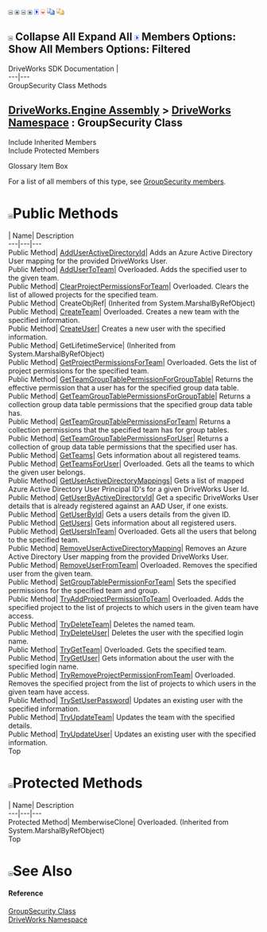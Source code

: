 ![](dotnetimages/collapse.gif) ![](dotnetimages/expand.gif) ![](dotnetimages/collapse.gif) ![](dotnetimages/expand.gif) ![](dotnetimages/drpdown.gif) ![](dotnetimages/drpdown_orange.gif) ![](dotnetimages/copycode.gif) ![](dotnetimages/copycodeHighlight.gif)

![](dotnetimages/collapse.gif) Collapse All Expand All ![](dotnetimages/drpdown.gif) Members Options: Show All  Members Options: Filtered   
---  
DriveWorks SDK Documentation  |   
---|---  
GroupSecurity Class Methods   
  
[DriveWorks.Engine Assembly](topic2156.md) > [DriveWorks Namespace](topic2159.md) : GroupSecurity Class  
---  
  
Include Inherited Members    
Include Protected Members    


Glossary Item Box

For a list of all members of this type, see [GroupSecurity members](topic3283.md).

# ![](dotnetimages/collapse.gif)Public Methods

| Name| Description  
---|---|---  
Public Method| [AddUserActiveDirectoryId](topic3288.md)| Adds an Azure Active Directory User mapping for the provided DriveWorks User.   
Public Method| [AddUserToTeam](topic3289.md)| Overloaded. Adds the specified user to the given team.   
Public Method| [ClearProjectPermissionsForTeam](topic3292.md)| Overloaded. Clears the list of allowed projects for the specified team.   
Public Method| CreateObjRef|  (Inherited from System.MarshalByRefObject)  
Public Method| [CreateTeam](topic3295.md)| Overloaded. Creates a new team with the specified information.   
Public Method| [CreateUser](topic3300.md)| Creates a new user with the specified information.   
Public Method| GetLifetimeService|  (Inherited from System.MarshalByRefObject)  
Public Method| [GetProjectPermissionsForTeam](topic3301.md)| Overloaded. Gets the list of project permissions for the specified team.   
Public Method| [GetTeamGroupTablePermissionForGroupTable](topic3304.md)| Returns the effective permission that a user has for the specified group data table.   
Public Method| [GetTeamGroupTablePermissionsForGroupTable](topic3305.md)| Returns a collection group data table permissions that the specified group data table has.   
Public Method| [GetTeamGroupTablePermissionsForTeam](topic3306.md)| Returns a collection permissions that the specified team has for group tables.   
Public Method| [GetTeamGroupTablePermissionsForUser](topic3307.md)| Returns a collection of group data table permissions that the specified user has.   
Public Method| [GetTeams](topic3308.md)| Gets information about all registered teams.   
Public Method| [GetTeamsForUser](topic3309.md)| Overloaded. Gets all the teams to which the given user belongs.   
Public Method| [GetUserActiveDirectoryMappings](topic3312.md)| Gets a list of mapped Azure Active Directory User Principal ID's for a given DriveWorks User Id.   
Public Method| [GetUserByActiveDirectoryId](topic3313.md)| Get a specific DriveWorks User details that is already registered against an AAD User, if one exists.   
Public Method| [GetUserById](topic3314.md)| Gets a users details from the given ID.   
Public Method| [GetUsers](topic3315.md)| Gets information about all registered users.   
Public Method| [GetUsersInTeam](topic3316.md)| Overloaded. Gets all the users that belong to the specified team.   
Public Method| [RemoveUserActiveDirectoryMapping](topic3319.md)| Removes an Azure Active Directory User mapping from the provided DriveWorks User.   
Public Method| [RemoveUserFromTeam](topic3320.md)| Overloaded. Removes the specified user from the given team.   
Public Method| [SetGroupTablePermissionForTeam](topic3323.md)| Sets the specified permissions for the specified team and group.   
Public Method| [TryAddProjectPermissionToTeam](topic3324.md)| Overloaded. Adds the specified project to the list of projects to which users in the given team have access.   
Public Method| [TryDeleteTeam](topic3327.md)| Deletes the named team.   
Public Method| [TryDeleteUser](topic3328.md)| Deletes the user with the specified login name.   
Public Method| [TryGetTeam](topic3329.md)| Overloaded. Gets the specified team.   
Public Method| [TryGetUser](topic3332.md)| Gets information about the user with the specified login name.   
Public Method| [TryRemoveProjectPermissionFromTeam](topic3333.md)| Overloaded. Removes the specified project from the list of projects to which users in the given team have access.   
Public Method| [TrySetUserPassword](topic3336.md)| Updates an existing user with the specified information.   
Public Method| [TryUpdateTeam](topic3337.md)| Updates the team with the specified details.   
Public Method| [TryUpdateUser](topic3338.md)| Updates an existing user with the specified information.   
Top

# ![](dotnetimages/collapse.gif)Protected Methods

| Name| Description  
---|---|---  
Protected Method| MemberwiseClone| Overloaded. (Inherited from System.MarshalByRefObject)  
Top

# ![](dotnetimages/collapse.gif)See Also

#### Reference

[GroupSecurity Class](topic3282.md)   
[DriveWorks Namespace](topic2159.md)


